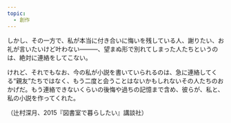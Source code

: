 ```yaml
---
topic:
  - 創作
---
```

しかし、その一方で、私が本当に付き合いに悔いを残している人、謝りたい、お礼が言いたいけど叶わない―――、望まぬ形で別れてしまった人たちというのは、絶対に連絡をしてこない。

けれど、それでもなお、今の私が小説を書いていられるのは、急に連絡してくる“親友”たちではなく、もう二度と会うことはないかもしれないその人たちのおかげだ。もう連絡できないくらいの後悔や過ちの記憶まで含め、彼らが、私と、私の小説を作ってくれた。

（辻村深月、2015『図書室で暮らしたい』講談社）